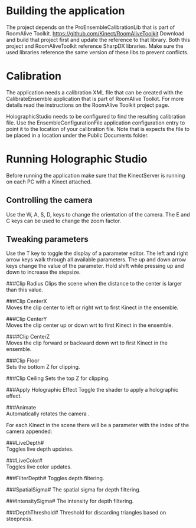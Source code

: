 # Building the application
The project depends on the ProEnsembleCalibrationLib that is part of RoomAlive Toolkit. https://github.com/Kinect/RoomAliveToolkit Download and build that project first and update the reference to that library.
Both this project and RoomAliveToolkit reference SharpDX libraries. Make sure the used libraries reference the same version of these libs to prevent conflicts.

# Calibration 
The application needs a calibration XML file that can be created with the CalibrateEnsemble application that is part of RoomAlive Toolkit. For more details read the instructions on the RoomAlive Toolkit project page. 

HolographicStudio needs to be configured to find the resulting calibration file. Use the EnsembleConfigurationFile application configuration entry to point it to the location of your calibration file. Note that is expects the file to be placed in a location under the Public Documents folder.

# Running Holographic Studio
Before running the application make sure that the KinectServer is running on each PC with a Kinect attached.

## Controlling the camera

Use the W, A, S, D, keys to change the orientation of the camera.
The E and C keys can be used to change the zoom factor.

## Tweaking parameters

Use the T key to toggle the display of a parameter editor.
The left and right arrow keys walk through all available parameters.
The up and down arrow keys change the value of the parameter.
Hold shift while pressing up and down to increase the stepsize.

###Clip Radius
Clips the scene when the distance to the center is larger than this value.

###Clip CenterX   
Moves the clip center to left or right wrt to first Kinect in the ensemble.

###Clip CenterY      
Moves the clip center up or down wrt to first Kinect in the ensemble.

####Clip CenterZ   
Moves the clip forward or backward down wrt to first Kinect in the ensemble.

###Clip Floor        
Sets the bottom Z for clipping.

###Clip Ceiling 
Sets the top Z for clipping. 

###Apply Holographic Effect
Toggle the shader to apply a holographic effect.

###Animate         
Automatically rotates the camera .

For each Kinect in the scene there will be a parameter with the index of the camera appended:

###LiveDepth#     
Toggles live depth updates.

###LiveColor#     
Toggles live color updates.

###FilterDepth# 
Toggles depth filtering.

###SpatialSigma# 
The spatial sigma for depth filtering.

###IntensitySigma# 
The intensity for depth filtering.

###DepthThreshold# 
Threshold for discarding triangles based on steepness.

